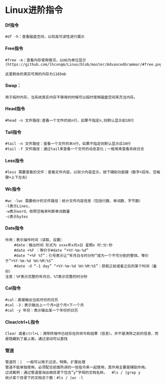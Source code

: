 # Linux进阶指令

#### Df指令
	#df -h：查看磁盘空间，以较高可读性进行展示 

#### Free指令
	#free -m：查看内存使用情况，以mb为单位显示
	(https://github.com/lhcxnqm/Linux/blob/master/AdvancedGrammar/#free.png)
 
	这里剩余的真实可用的内存为1165mb
#### Swap：
	用于临时内存，当系统真实内存不够用的时候可以临时使用磁盘空间来充当内存。

#### Head指令
	#head -n 文件路径:查看一个文件的前n行，如果不指定n,则默认显示前10行

#### Tail指令
	#tail -n 文件路径：查看一个文件的末n行，如果不指定则默认显示后10行
	#tail -f 文件路径：通过tail来查看一个文件的动态变化；一般用来查看系统日志

#### Less指令
	#less 需要查看的文件：查看文件内容，以较少内容显示，按下辅助功能键（数字+回车、空格键+上下左右）

#### Wc指令
	#wc -lwc 需要统计的文件路径：统计文件内容信息（包括行数、单词数、字节数）
	-l表示Lines，
	-w表示word，依照空格来判断单词数量
	-c表示bytes

#### Date指令
	作用：表示操作时间（读取、设置）
		#date：输出时间 形式为 xxxx年x月x日 星期x 时:分:秒
		#date +%F ：等价于#date “+%Y-%m-%d”
		#date “+%F %T”：引号表示让“年月日与时分秒”成为一个不可分割的整体。等价于”+%Y-%m-%d %H:%M:%S”
		#date -d “-1 day” “+%Y-%m-%d %H:%M:%S”：获取之前或者之后的某个时间（备份）
	注意：%F表示完整的年月日，%T表示完整的时分秒

#### Cal指令
	#cal：直接输出当前月份的日历
	#cal -3：表示输出上一个月+这个月+下一个月
	#cal -y 年份：表示输出某一个年份的日历

#### Clear/ctrl+L指令
	Clear 或者ctrl+L：清除终端中已经存在的命令和结果（信息）。并不是清除之前的信息，而是隐藏到了最上面，通过滚动可以查找

#### 管道
	管道符：|  一般可以用于过滤，特殊，扩展处理
	管道不能单独使用，必须配合前面所讲的一些指令来一起使用，其作用主要是辅助作用。
	过滤案例：通过管道查询出根目录下包含”y”字母的文档名称。  #ls / |grep y
	统计某个目录下的文档总个数：#ls / |wc -l

